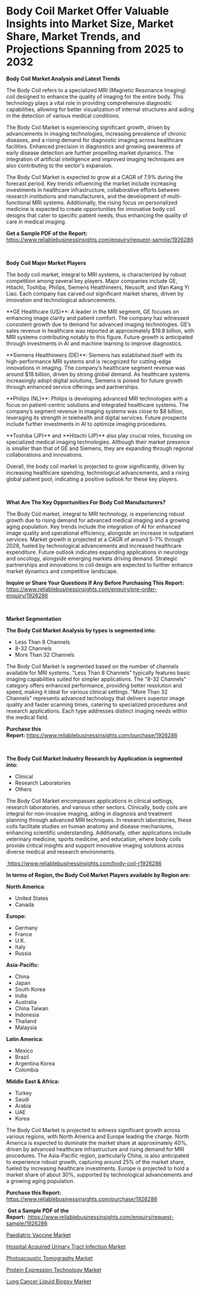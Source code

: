 <p><h1>Body Coil Market Offer Valuable Insights into Market Size, Market Share, Market Trends, and Projections Spanning from 2025 to 2032</h1></p><p><strong>Body Coil Market Analysis and Latest Trends</strong></p>
<p><p>The Body Coil refers to a specialized MRI (Magnetic Resonance Imaging) coil designed to enhance the quality of imaging for the entire body. This technology plays a vital role in providing comprehensive diagnostic capabilities, allowing for better visualization of internal structures and aiding in the detection of various medical conditions. </p><p>The Body Coil Market is experiencing significant growth, driven by advancements in imaging technologies, increasing prevalence of chronic diseases, and a rising demand for diagnostic imaging across healthcare facilities. Enhanced precision in diagnostics and growing awareness of early disease detection are further propelling market dynamics. The integration of artificial intelligence and improved imaging techniques are also contributing to the sector's expansion.</p><p>The Body Coil Market is expected to grow at a CAGR of 7.9% during the forecast period. Key trends influencing the market include increasing investments in healthcare infrastructure, collaborative efforts between research institutions and manufacturers, and the development of multi-functional MRI systems. Additionally, the rising focus on personalized medicine is expected to create opportunities for innovative body coil designs that cater to specific patient needs, thus enhancing the quality of care in medical imaging.</p></p>
<p><strong>Get a Sample PDF of the Report:&nbsp;</strong> <a href="https://www.reliablebusinessinsights.com/enquiry/request-sample/1926286?utm_campaign=63&utm_medium=2&utm_source=Github&utm_content=ia&utm_term=03032025&utm_id=body-coil">https://www.reliablebusinessinsights.com/enquiry/request-sample/1926286</a></p>
<p>&nbsp;</p>
<p><strong>Body Coil Major Market Players</strong></p>
<p><p>The body coil market, integral to MRI systems, is characterized by robust competition among several key players. Major companies include GE, Hitachi, Toshiba, Philips, Siemens Healthineers, Neusoft, and Wan Kang Yi Liao. Each company has carved out significant market shares, driven by innovation and technological advancements.</p><p>**GE Healthcare (US)**: A leader in the MRI segment, GE focuses on enhancing image clarity and patient comfort. The company has witnessed consistent growth due to demand for advanced imaging technologies. GE’s sales revenue in healthcare was reported at approximately $19.8 billion, with MRI systems contributing notably to this figure. Future growth is anticipated through investments in AI and machine learning to improve diagnostics.</p><p>**Siemens Healthineers (DE)**: Siemens has established itself with its high-performance MRI systems and is recognized for cutting-edge innovations in imaging. The company’s healthcare segment revenue was around $18 billion, driven by strong global demand. As healthcare systems increasingly adopt digital solutions, Siemens is poised for future growth through enhanced service offerings and partnerships.</p><p>**Philips (NL)**: Philips is developing advanced MRI technologies with a focus on patient-centric solutions and integrated healthcare systems. The company’s segment revenue in imaging systems was close to $8 billion, leveraging its strength in telehealth and digital services. Future prospects include further investments in AI to optimize imaging procedures.</p><p>**Toshiba (JP)** and **Hitachi (JP)** also play crucial roles, focusing on specialized medical imaging technologies. Although their market presence is smaller than that of GE and Siemens, they are expanding through regional collaborations and innovations.</p><p>Overall, the body coil market is projected to grow significantly, driven by increasing healthcare spending, technological advancements, and a rising global patient pool, indicating a positive outlook for these key players.</p></p>
<p>&nbsp;</p>
<p><strong>What Are The Key Opportunities For Body Coil Manufacturers?</strong></p>
<p><p>The Body Coil market, integral to MRI technology, is experiencing robust growth due to rising demand for advanced medical imaging and a growing aging population. Key trends include the integration of AI for enhanced image quality and operational efficiency, alongside an increase in outpatient services. Market growth is projected at a CAGR of around 5-7% through 2028, fueled by technological advancements and increased healthcare expenditure. Future outlook indicates expanding applications in neurology and oncology, alongside emerging markets driving demand. Strategic partnerships and innovations in coil design are expected to further enhance market dynamics and competitive landscape.</p></p>
<p><strong>Inquire or Share Your Questions If Any Before Purchasing This Report:</strong> <a href="https://www.reliablebusinessinsights.com/enquiry/pre-order-enquiry/1926286?utm_campaign=63&utm_medium=2&utm_source=Github&utm_content=ia&utm_term=03032025&utm_id=body-coil">https://www.reliablebusinessinsights.com/enquiry/pre-order-enquiry/1926286</a></p>
<p>&nbsp;</p>
<p><strong>Market Segmentation</strong></p>
<p><strong>The Body Coil Market Analysis by types is segmented into:</strong></p>
<p><ul><li>Less Than 8 Channels</li><li>8-32 Channels</li><li>More Than 32 Channels</li></ul></p>
<p><p>The Body Coil Market is segmented based on the number of channels available for MRI systems. "Less Than 8 Channels" typically features basic imaging capabilities suited for simpler applications. The "8-32 Channels" category offers enhanced performance, providing better resolution and speed, making it ideal for various clinical settings. "More Than 32 Channels" represents advanced technology that delivers superior image quality and faster scanning times, catering to specialized procedures and research applications. Each type addresses distinct imaging needs within the medical field.</p></p>
<p><strong>Purchase this Report:&nbsp;</strong><a href="https://www.reliablebusinessinsights.com/purchase/1926286?utm_campaign=63&utm_medium=2&utm_source=Github&utm_content=ia&utm_term=03032025&utm_id=body-coil">https://www.reliablebusinessinsights.com/purchase/1926286</a></p>
<p>&nbsp;</p>
<p><strong>The Body Coil Market Industry Research by Application is segmented into:</strong></p>
<p><ul><li>Clinical</li><li>Research Laboratories</li><li>Others</li></ul></p>
<p><p>The Body Coil Market encompasses applications in clinical settings, research laboratories, and various other sectors. Clinically, body coils are integral for non-invasive imaging, aiding in diagnosis and treatment planning through advanced MRI techniques. In research laboratories, these coils facilitate studies on human anatomy and disease mechanisms, enhancing scientific understanding. Additionally, other applications include veterinary medicine, sports medicine, and education, where body coils provide critical insights and support innovative imaging solutions across diverse medical and research environments.</p></p>
<p><a href="https://www.reliablebusinessinsights.com/body-coil-r1926286?utm_campaign=63&utm_medium=2&utm_source=Github&utm_content=ia&utm_term=03032025&utm_id=body-coil">&nbsp;https://www.reliablebusinessinsights.com/body-coil-r1926286</a></p>
<p><strong>In terms of Region, the Body Coil Market Players available by Region are:</strong></p>
<p>
    <p> <strong> North America: </strong>
        <ul>
            <li>United States</li>
            <li>Canada</li>
        </ul>
        </p> 
    <p> <strong> Europe: </strong>
        <ul>
            <li>Germany</li>
            <li>France</li>
            <li>U.K.</li>
            <li>Italy</li>
            <li>Russia</li>
        </ul>
        </p> 
    <p> <strong> Asia-Pacific: </strong>
        <ul>
            <li>China</li>
            <li>Japan</li>
            <li>South Korea</li>
            <li>India</li>
            <li>Australia</li>
            <li>China Taiwan</li>
            <li>Indonesia</li>
            <li>Thailand</li>
            <li>Malaysia</li>
        </ul>
        </p> 
    <p> <strong> Latin America: </strong>
        <ul>
            <li>Mexico</li>
            <li>Brazil</li>
            <li>Argentina Korea</li>
            <li>Colombia</li>
        </ul>
        </p> 
    <p> <strong> Middle East & Africa: </strong>
        <ul>
            <li>Turkey</li>
            <li>Saudi</li>
            <li>Arabia</li>
            <li>UAE</li>
            <li>Korea</li>
        </ul>
    </p>
    </p>
<p><p>The Body Coil Market is projected to witness significant growth across various regions, with North America and Europe leading the charge. North America is expected to dominate the market share at approximately 40%, driven by advanced healthcare infrastructure and rising demand for MRI procedures. The Asia-Pacific region, particularly China, is also anticipated to experience robust growth, capturing around 25% of the market share, fueled by increasing healthcare investments. Europe is projected to hold a market share of about 30%, supported by technological advancements and a growing aging population.</p></p>
<p><strong>Purchase this Report: </strong><a href="https://www.reliablebusinessinsights.com/purchase/1926286?utm_campaign=63&utm_medium=2&utm_source=Github&utm_content=ia&utm_term=03032025&utm_id=body-coil">https://www.reliablebusinessinsights.com/purchase/1926286</a></p>
<p>&nbsp;<strong>Get a Sample PDF of the Report:&nbsp;&nbsp;</strong><a href="https://www.reliablebusinessinsights.com/enquiry/request-sample/1926286?utm_campaign=63&utm_medium=2&utm_source=Github&utm_content=ia&utm_term=03032025&utm_id=body-coil">https://www.reliablebusinessinsights.com/enquiry/request-sample/1926286</a></p>
<p><strong></strong></p>
<p><p><a href="https://github.com/nontoengolo/Market-Research-Report-List-1/blob/main/paediatric-vaccine-market.md?utm_campaign=63&utm_medium=2&utm_source=Github&utm_content=ia&utm_term=03032025&utm_id=body-coil">Paediatric Vaccine Market</a></p><p><a href="https://github.com/shefikagbons/Market-Research-Report-List-1/blob/main/hospital-acquired-urinary-tract-infection-market.md?utm_campaign=63&utm_medium=2&utm_source=Github&utm_content=ia&utm_term=03032025&utm_id=body-coil">Hospital Acquired Urinary Tract Infection Market</a></p><p><a href="https://github.com/signallaikun/Market-Research-Report-List-1/blob/main/photoacoustic-tomography-market.md?utm_campaign=63&utm_medium=2&utm_source=Github&utm_content=ia&utm_term=03032025&utm_id=body-coil">Photoacoustic Tomography Market</a></p><p><a href="https://github.com/mateyappiazo/Market-Research-Report-List-1/blob/main/protein-expression-technology-market.md?utm_campaign=63&utm_medium=2&utm_source=Github&utm_content=ia&utm_term=03032025&utm_id=body-coil">Protein Expression Technology Market</a></p><p><a href="https://github.com/gunbybeahmg1/Market-Research-Report-List-1/blob/main/lung-cancer-liquid-biopsy-market.md?utm_campaign=63&utm_medium=2&utm_source=Github&utm_content=ia&utm_term=03032025&utm_id=body-coil">Lung Cancer Liquid Biopsy Market</a></p></p>